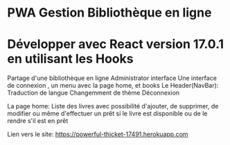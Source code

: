 # PWA Gestion Bibliothèque en ligne

# Développer avec React version 17.0.1 en utilisant les Hooks
Partage d'une bibliothèque en ligne
  Administrator interface
Une interface de connexion , un menu avec la page home, et books
  Le Header(NavBar):
    Traduction de langue
    Changemment de thème
    Déconnexion

  La page home:
    Liste des livres avec possibilité 
      d'ajouter, 
      de supprimer, 
      de modifier ou même 
      d'effectuer un prêt si le livre est disponible ou 
      de le rendre s'il est en prêt


Lien vers le site: https://powerful-thicket-17491.herokuapp.com


